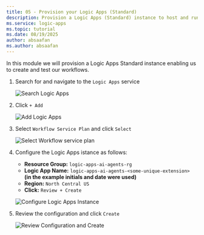 ```yaml
---
title: 05 - Provision your Logic Apps (Standard)
description: Provision a Logic Apps (Standard) instance to host and run agent workflows.
ms.service: logic-apps
ms.topic: tutorial
ms.date: 08/19/2025
author: absaafan
ms.author: absaafan
---
```


In this module we will provision a Logic Apps Standard instance enabling us to create and test our workflows.

1. Search for and navigate to the `Logic Apps` service

    ![Search Logic Apps](./images/05_01_search_logic_apps.png "seach logic apps")

1. Click `+ Add`

    ![Add Logic Apps](./images/05_02_add_logic_apps.png "add logic apps")

1. Select `Workflow Service Plan` and click `Select`

    ![Select Workflow service plan](./images/05_03_select_workflow_service_plan.png "select workflow service plan")

1. Configure the Logic Apps istance as follows:

    - **Resource Group:** `logic-apps-ai-agents-rg`
    - **Logic App Name:** `logic-apps-ai-agents-<some-unique-extension>` **(in the example initials and date were used)**
    - **Region:** `North Central US`
    - **Click:** `Review + Create`
    
    ![Configure Logic Apps Instance](./images/05_04_configure_logic_apps_instance.png "configure logic apps instance")


1. Review the configuration and click `Create`

    ![Review Configuration and Create](./images/05_05_review_create_logic_apps_instance.png "reivew configuration and create")    

